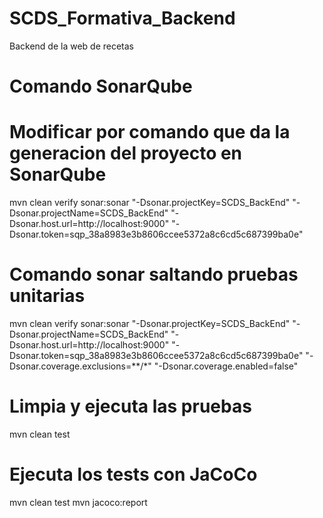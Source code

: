 # SCDS_Formativa_Backend
Backend de la web de recetas

# Comando SonarQube
# Modificar por comando que da la generacion del proyecto en SonarQube
mvn clean verify sonar:sonar "-Dsonar.projectKey=SCDS_BackEnd" "-Dsonar.projectName=SCDS_BackEnd" "-Dsonar.host.url=http://localhost:9000" "-Dsonar.token=sqp_38a8983e3b8606ccee5372a8c6cd5c687399ba0e"

# Comando sonar saltando pruebas unitarias
mvn clean verify sonar:sonar "-Dsonar.projectKey=SCDS_BackEnd" "-Dsonar.projectName=SCDS_BackEnd" "-Dsonar.host.url=http://localhost:9000" "-Dsonar.token=sqp_38a8983e3b8606ccee5372a8c6cd5c687399ba0e" "-Dsonar.coverage.exclusions=**/*" "-Dsonar.coverage.enabled=false"

# Limpia y ejecuta las pruebas
mvn clean test

# Ejecuta los tests con JaCoCo
mvn clean test
mvn jacoco:report